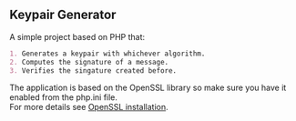 ## Keypair Generator

A simple project based on PHP that: 

```markdown
1. Generates a keypair with whichever algorithm.
2. Computes the signature of a message.
3. Verifies the singature created before.

```
The application is based on the OpenSSL library so make sure you have it enabled from the php.ini file.<br />
For more details see [OpenSSL installation](http://php.net/manual/en/openssl.installation.php).
